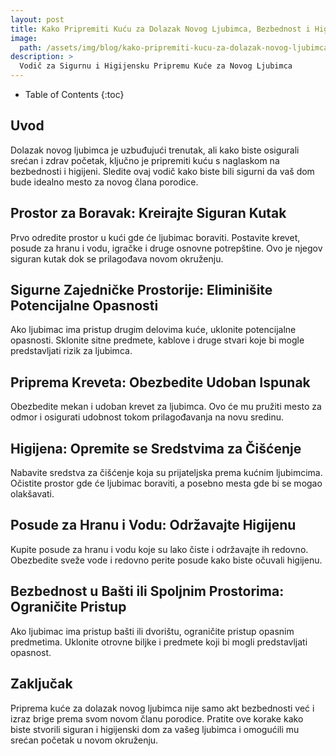 ```yaml
---
layout: post
title: Kako Pripremiti Kuću za Dolazak Novog Ljubimca, Bezbednost i Higijena na Prvom Mestu
image: 
  path: /assets/img/blog/kako-pripremiti-kucu-za-dolazak-novog-ljubimca-bezbednost-i-higijena-na-prvom-mestu_dubinsko_pranje_ba.jpg
description: >
  Vodič za Sigurnu i Higijensku Pripremu Kuće za Novog Ljubimca
---
```



- Table of Contents
{:toc}

## Uvod

Dolazak novog ljubimca je uzbuđujući trenutak, ali kako biste osigurali srećan i zdrav početak, ključno je pripremiti kuću s naglaskom na bezbednosti i higijeni. Sledite ovaj vodič kako biste bili sigurni da vaš dom bude idealno mesto za novog člana porodice.


## Prostor za Boravak: Kreirajte Siguran Kutak

Prvo odredite prostor u kući gde će ljubimac boraviti. Postavite krevet, posude za hranu i vodu, igračke i druge osnovne potrepštine. Ovo je njegov siguran kutak dok se prilagođava novom okruženju.


## Sigurne Zajedničke Prostorije: Eliminišite Potencijalne Opasnosti

Ako ljubimac ima pristup drugim delovima kuće, uklonite potencijalne opasnosti. Sklonite sitne predmete, kablove i druge stvari koje bi mogle predstavljati rizik za ljubimca.


## Priprema Kreveta: Obezbedite Udoban Ispunak

Obezbedite mekan i udoban krevet za ljubimca. Ovo će mu pružiti mesto za odmor i osigurati udobnost tokom prilagođavanja na novu sredinu.


## Higijena: Opremite se Sredstvima za Čišćenje

Nabavite sredstva za čišćenje koja su prijateljska prema kućnim ljubimcima. Očistite prostor gde će ljubimac boraviti, a posebno mesta gde bi se mogao olakšavati.


## Posude za Hranu i Vodu: Održavajte Higijenu

Kupite posude za hranu i vodu koje su lako čiste i održavajte ih redovno. Obezbedite sveže vode i redovno perite posude kako biste očuvali higijenu.


## Bezbednost u Bašti ili Spoljnim Prostorima: Ograničite Pristup

Ako ljubimac ima pristup bašti ili dvorištu, ograničite pristup opasnim predmetima. Uklonite otrovne biljke i predmete koji bi mogli predstavljati opasnost.


## Zaključak

Priprema kuće za dolazak novog ljubimca nije samo akt bezbednosti već i izraz brige prema svom novom članu porodice. Pratite ove korake kako biste stvorili siguran i higijenski dom za vašeg ljubimca i omogućili mu srećan početak u novom okruženju.
